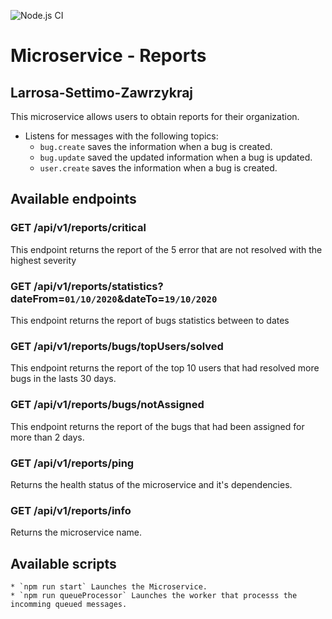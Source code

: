 ![Node.js CI](https://github.com/ArqSoftPractica/Larrosa-Settimo-Zawrzykraj-Reports/workflows/Node.js%20CI/badge.svg)

# Microservice - Reports
## Larrosa-Settimo-Zawrzykraj

This microservice allows users to obtain reports for their organization.
* Listens for messages with the following topics:
    *  `bug.create` saves the information when a bug is created.
    *  `bug.update` saved the updated information when a bug is updated.
    *  `user.create` saves the information when a bug is created.

## Available endpoints   

### GET /api/v1/reports/critical
This endpoint returns the report of the 5 error that are not resolved with the highest severity

### GET /api/v1/reports/statistics?dateFrom=`01/10/2020`&dateTo=`19/10/2020`
This endpoint returns the report of bugs statistics between to dates

### GET /api/v1/reports/bugs/topUsers/solved
This endpoint returns the report of the top 10 users that had resolved more bugs in the lasts 30 days.

### GET /api/v1/reports/bugs/notAssigned
This endpoint returns the report of the bugs that had been assigned for more than 2 days.

### GET /api/v1/reports/ping
Returns the health status of the microservice and it's dependencies.

### GET /api/v1/reports/info
Returns the microservice name.

## Available scripts
    * `npm run start` Launches the Microservice.
    * `npm run queueProcessor` Launches the worker that processs the incomming queued messages.